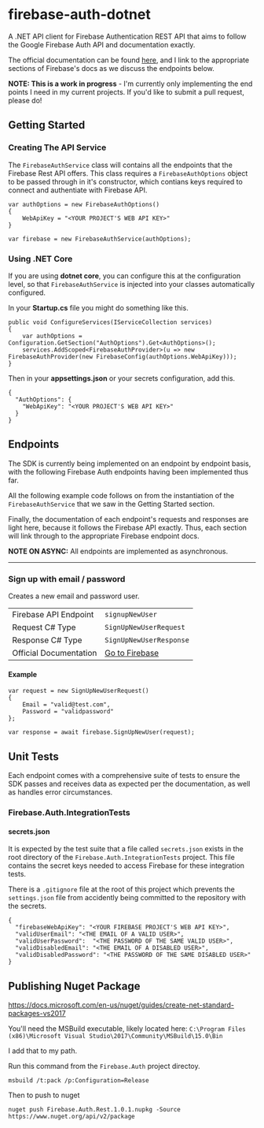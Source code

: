 # firebase-auth-dotnet
A .NET API client for Firebase Authentication REST API that aims to follow the Google Firebase Auth API and documentation exactly.

The official documentation can be found [here](https://firebase.google.com/docs/reference/rest/auth/), and I link to the appropriate sections of Firebase's docs as we discuss the endpoints below.

**NOTE: This is a work in progress** - I'm currently only implementing the end points I need in my current projects. If you'd like to submit a pull request, please do!

## Getting Started

### Creating The API Service
The `FirebaseAuthService` class will contains all the endpoints that the Firebase Rest API offers. This class requires a `FirebaseAuthOptions` object to be passed through in it's constructor, which contians keys required to connect and authentiate with Firebase API.

~~~~
var authOptions = new FirebaseAuthOptions()
{
    WebApiKey = "<YOUR PROJECT'S WEB API KEY>"
}

var firebase = new FirebaseAuthService(authOptions);
~~~~

### Using .NET Core
If you are using **dotnet core**, you can configure this at the configuration level, so that `FirebaseAuthService` is injected into your classes automatically configured.

In your **Startup.cs** file you might do something like this.
~~~~
public void ConfigureServices(IServiceCollection services)
{
    var authOptions = Configuration.GetSection("AuthOptions").Get<AuthOptions>();
    services.AddScoped<FirebaseAuthProvider>(u => new FirebaseAuthProvider(new FirebaseConfig(authOptions.WebApiKey)));
}
~~~~
Then in your **appsettings.json** or your secrets configuration, add this.
~~~~
{
  "AuthOptions": {
    "WebApiKey": "<YOUR PROJECT'S WEB API KEY>"
  }
}
~~~~


## Endpoints
The SDK is currently being implemented on an endpoint by endpoint basis, with the following Firebase Auth endpoints having been implemented thus far.

All the following example code follows on from the instantiation of the `FirebaseAuthService` that we saw in the Getting Started section.

Finally, the documentation of each endpoint's requests and responses are light here, because it follows the Firebase API exactly. Thus, each section will link through to the appropriate Firebase endpoint docs.


**NOTE ON ASYNC:** All endpoints are implemented as asynchronous.
***
### Sign up with email / password
Creates a new email and password user.

|||
|-----|-----|
| Firebase API Endpoint | `signupNewUser` |
| Request C# Type | `SignUpNewUserRequest` |
| Response C# Type| `SignUpNewUserResponse` |
| Official Documentation | [Go to Firebase](https://firebase.google.com/docs/reference/rest/auth/#section-create-email-password) |

#### Example
~~~~
var request = new SignUpNewUserRequest()
{
    Email = "valid@test.com",
    Password = "validpassword"
};

var response = await firebase.SignUpNewUser(request);
~~~~

## Unit Tests
Each endpoint comes with a comprehensive suite of tests to ensure the SDK passes and receives data as expected per the documentation, as well as handles error circumstances.
### Firebase.Auth.IntegrationTests

#### secrets.json
It is expected by the test suite that a file called `secrets.json` exists in the root directory of the `Firebase.Auth.IntegrationTests` project. This file contains the secret keys needed to access Firebase for these integration tests.

There is a `.gitignore` file at the root of this project which prevents the `settings.json` file from accidently being committed to the repository with the secrets.
~~~~
{
  "firebaseWebApiKey": "<YOUR FIREBASE PROJECT'S WEB API KEY>",
  "validUserEmail": "<THE EMAIL OF A VALID USER>",
  "validUserPassword":  "<THE PASSWORD OF THE SAME VALID USER>",
  "validDisabledEmail": "<THE EMAIL OF A DISABLED USER>",
  "validDisabledPassword": "<THE PASSWORD OF THE SAME DISABLED USER>"
}
~~~~
## Publishing Nuget Package
https://docs.microsoft.com/en-us/nuget/guides/create-net-standard-packages-vs2017

You'll need the MSBuild executable, likely located here:
`C:\Program Files (x86)\Microsoft Visual Studio\2017\Community\MSBuild\15.0\Bin`

I add that to my path.

Run this command from the `Firebase.Auth` project directoy.
~~~~
msbuild /t:pack /p:Configuration=Release
~~~~

Then to push to nuget
~~~~
nuget push Firebase.Auth.Rest.1.0.1.nupkg -Source https://www.nuget.org/api/v2/package
~~~~